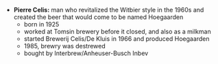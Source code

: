 * **Pierre Celis:** man who revitalized the Witbier style in the 1960s and created the beer that would come to be named Hoegaarden
	* born in 1925
	* worked at Tomsin brewery before it closed, and also as a milkman
	* started Brewerij Celis/De Kluis in 1966 and produced Hoegaarden
	* 1985, brewry was destrewed
	* bought by Interbrew/Anheuser-Busch Inbev